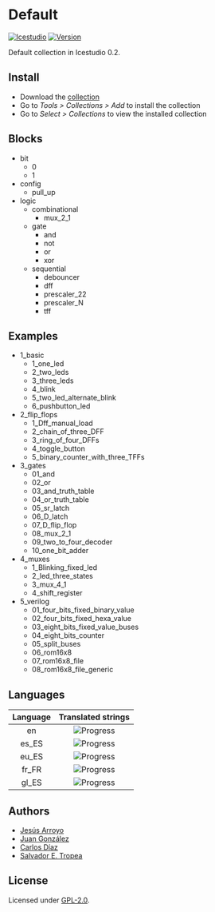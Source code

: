 # Default

[![Icestudio](https://img.shields.io/badge/collection-icestudio-blue.svg)](https://github.com/FPGAwars/icestudio)
[![Version](https://img.shields.io/badge/version-v0.2.0-orange.svg)]()

Default collection in Icestudio 0.2.

## Install

* Download the [collection](https://github.com/FPGAwars/collection-default/archive/v0.2.0.zip)
* Go to *Tools > Collections > Add* to install the collection
* Go to *Select > Collections* to view the installed collection

## Blocks
* bit
  * 0
  * 1
* config
  * pull_up
* logic
  * combinational
    * mux_2_1
  * gate
    * and
    * not
    * or
    * xor
  * sequential
    * debouncer
    * dff
    * prescaler_22
    * prescaler_N
    * tff

## Examples
* 1_basic
  * 1_one_led
  * 2_two_leds
  * 3_three_leds
  * 4_blink
  * 5_two_led_alternate_blink
  * 6_pushbutton_led
* 2_flip_flops
  * 1_Dff_manual_load
  * 2_chain_of_three_DFF
  * 3_ring_of_four_DFFs
  * 4_toggle_button
  * 5_binary_counter_with_three_TFFs
* 3_gates
  * 01_and
  * 02_or
  * 03_and_truth_table
  * 04_or_truth_table
  * 05_sr_latch
  * 06_D_latch
  * 07_D_flip_flop
  * 08_mux_2_1
  * 09_two_to_four_decoder
  * 10_one_bit_adder
* 4_muxes
  * 1_Blinking_fixed_led
  * 2_led_three_states
  * 3_mux_4_1
  * 4_shift_register
* 5_verilog
  * 01_four_bits_fixed_binary_value
  * 02_four_bits_fixed_hexa_value
  * 03_eight_bits_fixed_value_buses
  * 04_eight_bits_counter
  * 05_split_buses
  * 06_rom16x8
  * 07_rom16x8_file
  * 08_rom16x8_file_generic

## Languages
| Language | Translated strings |
|:--------:|:------------------:|
| en | ![Progress](http://progressed.io/bar/100) |
| es_ES | ![Progress](http://progressed.io/bar/91) |
| eu_ES | ![Progress](http://progressed.io/bar/24) |
| fr_FR | ![Progress](http://progressed.io/bar/24) |
| gl_ES | ![Progress](http://progressed.io/bar/20) |

## Authors
* [Jesús Arroyo](https://github.com/Jesus89)
* [Juan González](https://github.com/Obijuan)
* [Carlos Díaz](https://github.com/C47D)
* [Salvador E. Tropea](https://github.com/set-soft)


## License

Licensed under [GPL-2.0](https://opensource.org/licenses/GPL-2.0).
